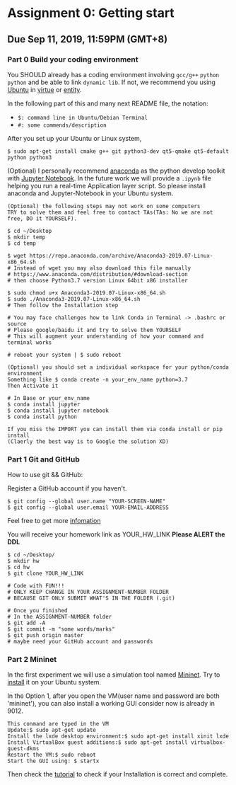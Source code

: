 # Assignment 0: Getting start
## Due Sep 11, 2019, 11:59PM (GMT+8)
### Part 0 Build your coding environment
You SHOULD already has a coding environment involving `gcc/g++` `python` `python` and be able to link `dynamic lib`. If not, we recommend you using [Ubuntu](https://ubuntu.com/download/desktop) in [virtue](https://www.baidu.com/s?ie=utf-8&f=8&rsv_bp=1&rsv_idx=1&tn=baidu&wd=ubuntu&rsv_pq=8398d0d200a39636&rsv_t=7d3cwHv0lro9uwWvbfXx05J5VhHynVdwMBqvLWjewSaFtmSJFhvXSQ%2F4K74&rqlang=cn&rsv_enter=1&rsv_dl=tb&rsv_sug3=7&rsv_sug1=5&rsv_sug7=101&rsv_sug2=0&inputT=1004&rsv_sug4=1629&rsv_sug=2) or [entity](https://www.baidu.com/s?ie=utf-8&f=8&rsv_bp=1&rsv_idx=1&tn=baidu&wd=ISO%E5%AE%89%E8%A3%85ubuntu&oq=vmware%2520workstation%2520%25E5%25AE%2589%25E8%25A3%2585ubuntu&rsv_pq=a9978c1f00b4bc28&rsv_t=62c7FNYTcktZpV%2FLAJdq8f4uYdsJEQOBznWIV05%2BnZyEdx0vJExlpQRG39I&rqlang=cn&rsv_enter=1&rsv_dl=tb&inputT=32405&rsv_sug3=64&rsv_sug1=44&rsv_sug7=100&rsv_sug2=0&rsv_sug4=34298).

In the following part of this and many next README file, the notation:
+ `$: command line in Ubuntu/Debian Terminal`
+ `#: some commends/description`

After you set up your Ubuntu or Linux system,

`
$ sudo apt-get install cmake g++ git python3-dev qt5-qmake qt5-default python python3
`

(Optional)
I personally recommend [anaconda](https://www.anaconda.com/distribution/#download-section) as the python develop toolkit with [Jupyter Notebook](https://jupyter.org/install).
In the future work we will provide a `.ipynb` file helping you run a real-time Application layer script. So please install anaconda and Jupyter-Notebook in your Ubuntu system.
````
(Optional) the following steps may not work on some computers
TRY to solve them and feel free to contact TAs(TAs: No we are not free, DO it YOURSELF).

$ cd ~/Desktop
$ mkdir temp
$ cd temp

$ wget https://repo.anaconda.com/archive/Anaconda3-2019.07-Linux-x86_64.sh
# Instead of wget you may also download this file manually
# https://www.anaconda.com/distribution/#download-section
# then choose Python3.7 version Linux 64bit x86 installer

$ sudo chmod u+x Anaconda3-2019.07-Linux-x86_64.sh
$ sudo ./Anaconda3-2019.07-Linux-x86_64.sh
# Then follow the Installation step

# You may face challenges how to link Conda in Terminal -> .bashrc or source
# Please google/baidu it and try to solve them YOURSELF
# This will augment your understanding of how your command and terminal works

# reboot your system | $ sudo reboot

(Optional) you should set a individual workspace for your python/conda environment
Something like $ conda create -n your_env_name python=3.7
Then Activate it

# In Base or your_env_name
$ conda install jupyter
$ conda install jupyter notebook
$ conda install python

If you miss the IMPORT you can install them via conda install or pip install
(Claerly the best way is to Google the solution XD)
````
### Part 1 Git and GitHub
How to use git && GitHub:

Register a GitHub account if you haven't.
````
$ git config --global user.name "YOUR-SCREEN-NAME"
$ git config --global user.email YOUR-EMAIL-ADDRESS
````
Feel free to get more [infomation](https://git-scm.com/book/zh/v2)

You will receive your homework link as YOUR_HW_LINK **Please ALERT the DDL**
````
$ cd ~/Desktop/
$ mkdir hw
$ cd hw
$ git clone YOUR_HW_LINK

# Code with FUN!!!
# ONLY KEEP CHANGE IN YOUR ASSIGNMENT-NUMBER FOLDER
# BECAUSE GIT ONLY SUBMIT WHAT'S IN THE FOLDER (.git)

# Once you finished
# In the ASSIGNMENT-NUMBER folder
$ git add -A
$ git commit -m "some words/marks"
$ git push origin master
# maybe need your GitHub account and passwords
````

### Part 2 Mininet

In the first experiment we will use a simulation tool named [Mininet](http://mininet.org/).
Try to [install](http://mininet.org/download/) it on your Ubuntu system.

In the Option 1,
after you open the VM(user name and password are both 'mininet'), you can also install a working GUI consider now is already in 9012.

````
This conmand are typed in the VM
Update:$ sudo apt-get update
Install the lxde desktop environment:$ sudo apt-get install xinit lxde
Install VirtualBox guest additions:$ sudo apt-get install virtualbox-guest-dkms
Restart the VM:$ sudo reboot
Start the GUI using: $ startx
````

Then check the [tutorial](http://mininet.org/walkthrough/) to check if your Installation is correct and complete.
